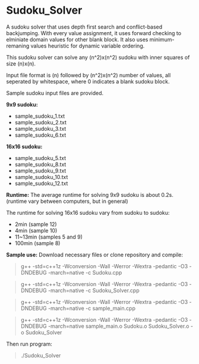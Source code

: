 # Sudoku_Solver

A sudoku solver that uses depth first search and conflict-based backjumping.
With every value assignment, it uses forward checking to elminiate domain values for other blank block. It also uses minimum-remaning values heuristic for dynamic variable ordering.

This sudoku solver can solve any (n^2)x(n^2) sudoku with inner squares of size (n)x(n).

Input file format is (n) followed by (n^2)x(n^2) number of values, all seperated by whitespace, where 0 indicates a blank sudoku block.

Sample sudoku input files are provided.

**9x9 sudoku:**
* sample_sudoku_1.txt
* sample_sudoku_2.txt
* sample_sudoku_3.txt
* sample_sudoku_6.txt

**16x16 sudoku:**
* sample_sudoku_5.txt
* sample_sudoku_8.txt
* sample_sudoku_9.txt
* sample_sudoku_10.txt
* sample_sudoku_12.txt

**Runtime:**
The average runtime for solving 9x9 sudoku is about 0.2s. (runtime vary between computers, but in general)

The runtime for solving 16x16 sudoku vary from sudoku to sudoku:
* 2min (sample 12)
* 4min (sample 10)
* 11~13min (samples 5 and 9)
* 100min (sample 8)

**Sample use:**
Download necessary files or clone repository and compile:
> g++ -std=c++1z -Wconversion -Wall -Werror -Wextra -pedantic  -O3 -DNDEBUG -march=native -c Sudoku.cpp

> g++ -std=c++1z -Wconversion -Wall -Werror -Wextra -pedantic  -O3 -DNDEBUG -march=native -c Sudoku_Solver.cpp

> g++ -std=c++1z -Wconversion -Wall -Werror -Wextra -pedantic  -O3 -DNDEBUG -march=native -c sample_main.cpp

> g++ -std=c++1z -Wconversion -Wall -Werror -Wextra -pedantic  -O3 -DNDEBUG -march=native sample_main.o Sudoku.o Sudoku_Solver.o -o Sudoku_Solver

Then run program:
> ./Sudoku_Solver
